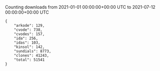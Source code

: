 
Counting downloads from 2021-01-01 00:00:00+00:00 UTC to 2021-07-12 00:00:00+00:00 UTC

```
{
    "arkode": 129,
    "cvode": 738,
    "cvodes": 157,
    "ida": 256,
    "idas": 103,
    "kinsol": 142,
    "sundials": 8773,
    "clones": 41243,
    "total": 51541
}
```

